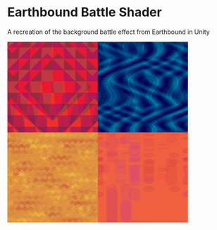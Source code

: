# Earthbound Battle Shader

A recreation of the background battle effect from Earthbound in Unity

![](Example.gif)

